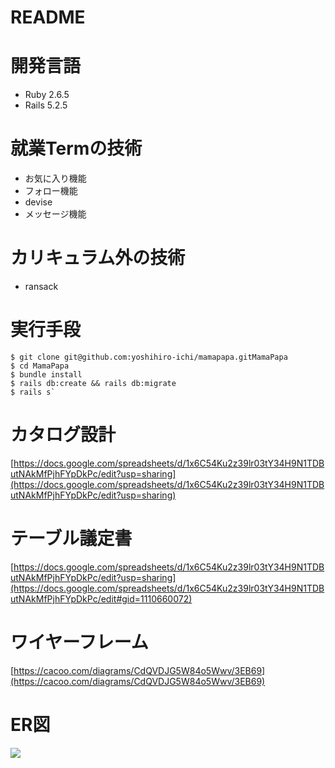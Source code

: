 # README
# 開発言語
- Ruby 2.6.5
- Rails 5.2.5
# 就業Termの技術
- お気に入り機能
- フォロー機能
- devise
- メッセージ機能
# カリキュラム外の技術
- ransack
# 実行手段
```
$ git clone git@github.com:yoshihiro-ichi/mamapapa.gitMamaPapa  
$ cd MamaPapa  
$ bundle install  
$ rails db:create && rails db:migrate  
$ rails s`
```
# カタログ設計
[https://docs.google.com/spreadsheets/d/1x6C54Ku2z39lr03tY34H9N1TDButNAkMfPjhFYpDkPc/edit?usp=sharing](https://docs.google.com/spreadsheets/d/1x6C54Ku2z39lr03tY34H9N1TDButNAkMfPjhFYpDkPc/edit?usp=sharing)
# テーブル議定書
[https://docs.google.com/spreadsheets/d/1x6C54Ku2z39lr03tY34H9N1TDButNAkMfPjhFYpDkPc/edit?usp=sharing](https://docs.google.com/spreadsheets/d/1x6C54Ku2z39lr03tY34H9N1TDButNAkMfPjhFYpDkPc/edit#gid=1110660072)
# ワイヤーフレーム
[https://cacoo.com/diagrams/CdQVDJG5W84o5Wwv/3EB69](https://cacoo.com/diagrams/CdQVDJG5W84o5Wwv/3EB69)
# ER図
![](/imeges/ER1.png)

